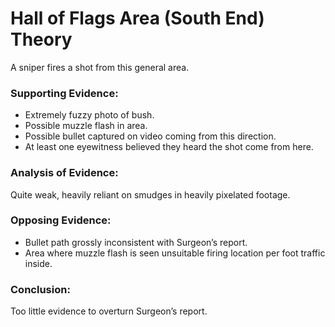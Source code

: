 # Hall of Flags Area (South End) Theory
A sniper fires a shot from this general area.

### Supporting Evidence:
- Extremely fuzzy photo of bush.
- Possible muzzle flash in area.
- Possible bullet captured on video coming from this direction.
- At least one eyewitness believed they heard the shot come from here.

### Analysis of Evidence:
Quite weak, heavily reliant on smudges in heavily pixelated footage.

### Opposing Evidence:
- Bullet path grossly inconsistent with Surgeon’s report.
- Area where muzzle flash is seen unsuitable firing location per foot traffic inside.

### Conclusion:
Too little evidence to overturn Surgeon’s report.